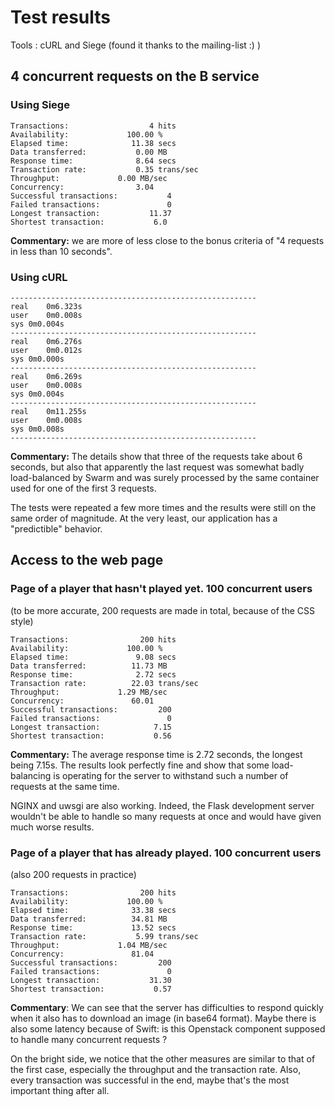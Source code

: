 # Test results #
Tools : cURL and Siege (found it thanks to the mailing-list :) )

##  4 concurrent requests on the B service ##
### Using Siege ###
```
Transactions:		           4 hits
Availability:		      100.00 %
Elapsed time:		       11.38 secs
Data transferred:	        0.00 MB
Response time:		        8.64 secs
Transaction rate:	        0.35 trans/sec
Throughput:		        0.00 MB/sec
Concurrency:		        3.04
Successful transactions:           4
Failed transactions:	           0
Longest transaction:	       11.37
Shortest transaction:	        6.0
```
**Commentary:** we are more of less close to the bonus criteria of "4 requests in less than 10 seconds".

### Using cURL ###
```
-------------------------------------------------------
real	0m6.323s
user	0m0.008s
sys	0m0.004s
-------------------------------------------------------
real	0m6.276s
user	0m0.012s
sys	0m0.000s
-------------------------------------------------------
real	0m6.269s
user	0m0.008s
sys	0m0.004s
-------------------------------------------------------
real	0m11.255s
user	0m0.008s
sys	0m0.008s
-------------------------------------------------------
```
**Commentary:** The details show that three of the requests take about 6 seconds, 
but also that apparently the last request was somewhat badly load-balanced by Swarm
and was surely processed by the same container used for one of the first 3 requests.

The tests were repeated a few more times and the results were still on the same order of magnitude.
At the very least, our application has a "predictible" behavior.

## Access to the web page ##
### Page of a player that hasn't played yet. 100 concurrent users ###
(to be more accurate, 200 requests are made in total, because of the CSS style)
```
Transactions:		         200 hits
Availability:		      100.00 %
Elapsed time:		        9.08 secs
Data transferred:	       11.73 MB
Response time:		        2.72 secs
Transaction rate:	       22.03 trans/sec
Throughput:		        1.29 MB/sec
Concurrency:		       60.01
Successful transactions:         200
Failed transactions:	           0
Longest transaction:	        7.15
Shortest transaction:	        0.56
```
**Commentary:** The average response time is 2.72 seconds, the longest being 7.15s. The results look perfectly fine
and show that some load-balancing is operating for the server to withstand such a number of requests at the same time.

NGINX and uwsgi are also working. Indeed, the Flask development server wouldn't be able to handle so many requests at once
and would have given much worse results.

### Page of a player that has already played. 100 concurrent users ###
(also 200 requests in practice)
```
Transactions:		         200 hits
Availability:		      100.00 %
Elapsed time:		       33.38 secs
Data transferred:	       34.81 MB
Response time:		       13.52 secs
Transaction rate:	        5.99 trans/sec
Throughput:		        1.04 MB/sec
Concurrency:		       81.04
Successful transactions:         200
Failed transactions:	           0
Longest transaction:	       31.30
Shortest transaction:	        0.57
```
**Commentary**: We can see that the server has difficulties to respond quickly when it also has to download an image
(in base64 format). Maybe there is also some latency because of Swift: is this Openstack component supposed to
handle many concurrent requests ?

On the bright side, we notice that the other measures are similar to that of the first case, especially the throughput
and the transaction rate. Also, every transaction was successful in the end, maybe that's the most important thing after all.
